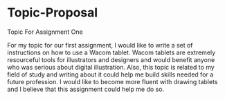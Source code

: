 # Topic-Proposal
Topic For Assignment One

For my topic for our first assignment, I would like to write a set of instructions on how to use a
Wacom tablet. Wacom tablets are extremely resourceful tools for illustrators and designers and
would benefit anyone who was serious about digital illustration. Also, this topic is related to my
field of study and writing about it could help me build skills needed for a future profession. I
would like to become more fluent with drawing tablets and I believe that this assignment could
help me do so. 

